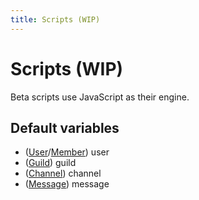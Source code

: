 ```yaml
---
title: Scripts (WIP)
---
```


# Scripts (WIP)
Beta scripts use JavaScript as their engine.

## Default variables
* ([User](./objects/user.md)/[Member](./objects/member.md)) user
* ([Guild](./objects/guild.md)) guild
* ([Channel](./objects/channel.md)) channel
* ([Message](./objects/message.md)) message
